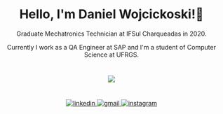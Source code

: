 <h1 align="center"> Hello, I'm Daniel Wojcickoski!👋</h1>

<p align="center">Graduate Mechatronics Technician at IFSul Charqueadas in 2020.</p> 
<p align="center">Currently I work as a QA Engineer at SAP and I'm a student of Computer Science at UFRGS.</p>

<h1 align="center"></h1>

<p align="center">
    <a href="https://github-readme-stats.vercel.app/api/top-langs/?username=denieu&layout=compact&theme=onedark">
        <img src="https://github-readme-stats.vercel.app/api/top-langs/?username=denieu&layout=compact&theme=onedark">
    </a>
</p>

<h1 align="center"></h1>

<div align="center">
  <a href="https://www.linkedin.com/in/wdenieu/">
    <img src="src/images/linkedin.svg" alt="linkedin">
  </a>
  
  <a href="mailto:wdenieu@gmail.com">
    <img src="src/images/gmail.svg" alt="gmail">
  </a>

  <a href="https://www.instagram.com/wdenieu/">
    <img src="src/images/instagram.svg" alt="instagram">
  </a>
</div>
